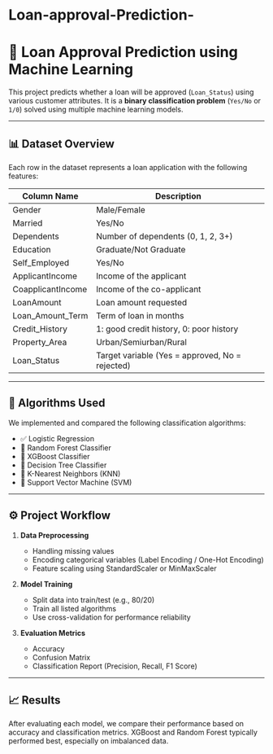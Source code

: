 # Loan-approval-Prediction-
# 🏦 Loan Approval Prediction using Machine Learning

This project predicts whether a loan will be approved (`Loan_Status`) using various customer attributes. It is a **binary classification problem** (`Yes/No` or `1/0`) solved using multiple machine learning models.

---

## 📊 Dataset Overview

Each row in the dataset represents a loan application with the following features:

| Column Name         | Description                                       |
|---------------------|---------------------------------------------------|
| Gender              | Male/Female                                       |
| Married             | Yes/No                                            |
| Dependents          | Number of dependents (0, 1, 2, 3+)                |
| Education           | Graduate/Not Graduate                             |
| Self_Employed       | Yes/No                                            |
| ApplicantIncome     | Income of the applicant                           |
| CoapplicantIncome   | Income of the co-applicant                        |
| LoanAmount          | Loan amount requested                             |
| Loan_Amount_Term    | Term of loan in months                            |
| Credit_History      | 1: good credit history, 0: poor history           |
| Property_Area       | Urban/Semiurban/Rural                             |
| Loan_Status         | Target variable (Yes = approved, No = rejected)  |

---

## 🧠 Algorithms Used

We implemented and compared the following classification algorithms:

- ✅ Logistic Regression
- 🌲 Random Forest Classifier
- 🚀 XGBoost Classifier
- 🌴 Decision Tree Classifier
- 🤝 K-Nearest Neighbors (KNN)
- 🧭 Support Vector Machine (SVM)

---

## ⚙️ Project Workflow

1. **Data Preprocessing**
   - Handling missing values
   - Encoding categorical variables (Label Encoding / One-Hot Encoding)
   - Feature scaling using StandardScaler or MinMaxScaler

2. **Model Training**
   - Split data into train/test (e.g., 80/20)
   - Train all listed algorithms
   - Use cross-validation for performance reliability

3. **Evaluation Metrics**
   - Accuracy
   - Confusion Matrix
   - Classification Report (Precision, Recall, F1 Score)

---

## 📈 Results

After evaluating each model, we compare their performance based on accuracy and classification metrics. XGBoost and Random Forest typically performed best, especially on imbalanced data.




